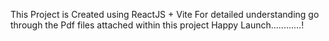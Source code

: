 This Project is Created using ReactJS + Vite
For detailed understanding go through the Pdf files attached within this project
Happy Launch............!
